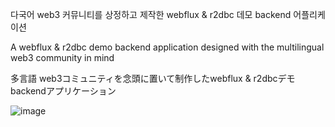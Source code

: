 다국어 web3 커뮤니티를 상정하고 제작한 webflux & r2dbc 데모 backend 어플리케이션

A webflux & r2dbc demo backend application designed with the multilingual web3 community in mind

多言語 web3コミュニティを念頭に置いて制作したwebflux & r2dbcデモbackendアプリケーション

![image](https://github.com/jang-sw/Spring-webflux-r2dbc-demo/assets/113086375/c26345d8-8f51-4e7e-a479-63cd35212a9a)



